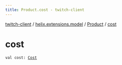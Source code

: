 ```yaml
---
title: Product.cost - twitch-client
---
```


[twitch-client](../../index.html) / [helix.extensions.model](../index.html) / [Product](index.html) / [cost](./cost.html)

# cost

`val cost: `[`Cost`](../-cost/index.html)
